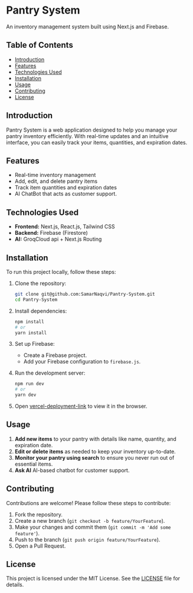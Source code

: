 # Pantry System

An inventory management system built using Next.js and Firebase.

## Table of Contents
- [Introduction](#introduction)
- [Features](#features)
- [Technologies Used](#technologies-used)
- [Installation](#installation)
- [Usage](#usage)
- [Contributing](#contributing)
- [License](#license)

## Introduction
Pantry System is a web application designed to help you manage your pantry inventory efficiently. With real-time updates and an intuitive interface, you can easily track your items, quantities, and expiration dates.

## Features
- Real-time inventory management
- Add, edit, and delete pantry items
- Track item quantities and expiration dates
- AI ChatBot that acts as customer support.

## Technologies Used
- **Frontend:** Next.js, React.js, Tailwind CSS
- **Backend:** Firebase (Firestore)
- **AI:** GroqCloud api + Next.js Routing

## Installation
To run this project locally, follow these steps:

1. Clone the repository:
    ```sh
    git clone git@github.com:SamarNaqvi/Pantry-System.git
    cd Pantry-System
    ```

2. Install dependencies:
    ```sh
    npm install
    # or
    yarn install
    ```

3. Set up Firebase:
    - Create a Firebase project.
    - Add your Firebase configuration to `firebase.js`.

4. Run the development server:
    ```sh
    npm run dev
    # or
    yarn dev
    ```


5. Open [vercel-deployment-link](https://pantry-system-phi.vercel.app/) to view it in the browser.

## Usage
1. **Add new items** to your pantry with details like name, quantity, and expiration date.
2. **Edit or delete items** as needed to keep your inventory up-to-date.
3. **Monitor your pantry using search** to ensure you never run out of essential items.
4. **Ask AI** AI-based chatbot for customer support.

## Contributing
Contributions are welcome! Please follow these steps to contribute:

1. Fork the repository.
2. Create a new branch (`git checkout -b feature/YourFeature`).
3. Make your changes and commit them (`git commit -m 'Add some feature'`).
4. Push to the branch (`git push origin feature/YourFeature`).
5. Open a Pull Request.

## License
This project is licensed under the MIT License. See the [LICENSE](LICENSE) file for details.
